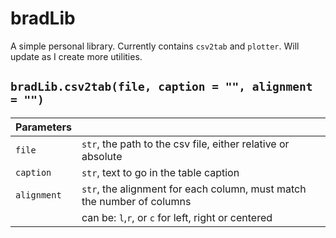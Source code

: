 # bradLib

A simple personal library. Currently contains `csv2tab` and `plotter`.
Will update as I create more utilities.

## `bradLib.csv2tab(file, caption = "", alignment = "")`

|Parameters  |                                                                       |
|------------|-----------------------------------------------------------------------|
|`file`      | `str`, the path to the csv file, either relative or absolute          |
|`caption`   | `str`, text to go in the table caption                                |
|`alignment` | `str`, the alignment for each column, must match the number of columns|
|            |        can be: `l`,`r`, or `c` for left, right or centered            |
